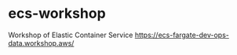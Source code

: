 # ecs-workshop
Workshop of Elastic Container Service https://ecs-fargate-dev-ops-data.workshop.aws/
